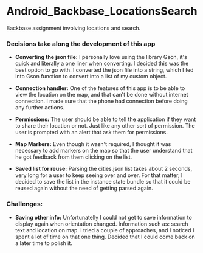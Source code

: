 # Android_Backbase_LocationsSearch
Backbase assignment involving locations and search.

### Decisions take along the development of this app
- **Converting the json file:** I personally love using the library Gson, it's quick and literally a one liner when converting. I decided this was the best option to go with. I converted the json file into a string, which I fed into Gson function to convert into a list of my custom object.

- **Connection handler:** One of the features of this app is to be able to view the location on the map, and that can't be done without internet connection. I made sure that the phone had connection before doing any further actions.

- **Permissions:** The user should be able to tell the application if they want to share their location or not. Just like any other sort of permission. The user is prompted with an alert that ask them for permissions.

- **Map Markers:** Even though it wasn't required, I thought it was necessary to add markers on the map so that the user understand that he got feedback from them clicking on the list.

- **Saved list for reuse:** Parsing the cities.json list takes about 2 seconds, very long for a user to keep seeing over and over. For that matter, I decided to save the list in the instance state bundle so that it could be reused again without the need of getting parsed again.

### Challenges:
- **Saving other info:** Unfortunatelly I could not get to save information to display again when orientation changed. Information such as: search text and location on map. I tried a couple of approaches, and I noticed I spent a lot of time on that one thing. Decided that I could come back on a later time to polish it.
